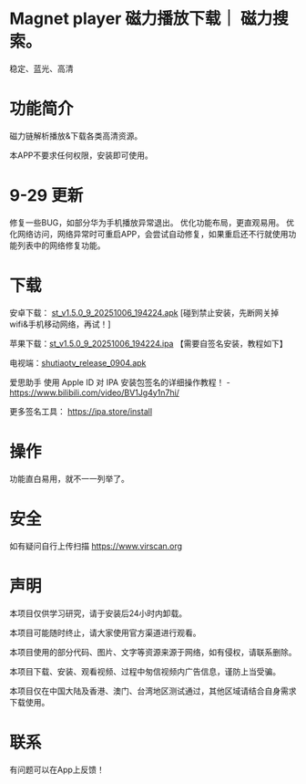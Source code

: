 # Magnet player  磁力播放下载｜ 磁力搜索。

稳定、蓝光、高清 

# 功能简介

磁力链解析播放&下载各类高清资源。 

本APP不要求任何权限，安装即可使用。


# 9-29 更新
修复一些BUG，如部分华为手机播放异常退出。
优化功能布局，更直观易用。
优化网络访问，网络异常时可重启APP，会尝试自动修复，如果重启还不行就使用功能列表中的网络修复功能。

# 下载


安卓下载： [st_v1.5.0_9_20251006_194224.apk](https://github.com/zaidielykelee/Magnet_player/releases/download/1.5.0%2B8/st_v1.5.0_9_20251006_194224.apk) [碰到禁止安装，先断网关掉wifi&手机移动网络，再试！]

苹果下载：[st_v1.5.0_9_20251006_194224.ipa](https://github.com/zaidielykelee/Magnet_player/releases/download/1.5.0%2B8/st_v1.5.0_9_20251006_194224.ipa) 【需要自签名安装，教程如下】

电视端：[shutiaotv_release_0904.apk](https://github.com/zaidielykelee/Magnet_player/releases/download/1.3.0%2B8/shutiaotv_release_0904.apk) 


爱思助手 使用 Apple ID 对 IPA 安装包签名的详细操作教程！ - https://www.bilibili.com/video/BV1Jg4y1n7hi/

更多签名工具： https://ipa.store/install

# 操作

功能直白易用，就不一一列举了。

# 安全

如有疑问自行上传扫描 https://www.virscan.org

# 声明

本项目仅供学习研究，请于安装后24小时内卸载。

本项目可能随时终止，请大家使用官方渠道进行观看。

本项目使用的部分代码、图片、文字等资源来源于网络，如有侵权，请联系删除。

本项目下载、安装、观看视频、过程中匆信视频内广告信息，谨防上当受骗。

本项目仅在中国大陆及香港、澳门、台湾地区测试通过，其他区域请结合自身需求下载使用。


# 联系

有问题可以在App上反馈！

